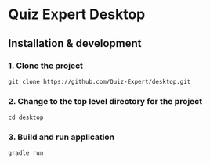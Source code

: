 # Quiz Expert Desktop

## Installation & development

### 1. Clone the project
```
git clone https://github.com/Quiz-Expert/desktop.git
```

### 2. Change to the top level directory for the project
```
cd desktop
```

### 3. Build and run application
```
gradle run
```